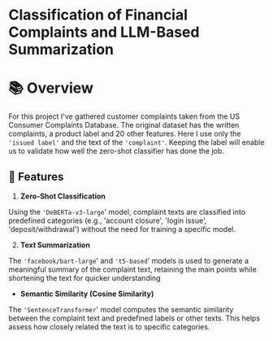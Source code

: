 # Classification of Financial Complaints and LLM-Based Summarization

# 📚 Overview

For this project I've gathered customer complaints taken from the US Consumer Complaints Database. The original dataset has the written complaints, a product label and 20 other features. 
Here I use only the `'issued label'` and the text of the `'complaint'`. Keeping the label will enable us to validate how well the zero-shot classifier has done the job.

## :rocket: Features

1. **Zero-Shot Classification**  

Using the `'DeBERTa-v3-large`' model, complaint texts are classified into predefined categories (e.g., 'account closure', 'login issue', 'deposit/withdrawal') without the need for training a specific model. 

2. **Text Summarization**
   
The `'facebook/bart-large`' and `'t5-based`' models is used to generate a meaningful summary of the complaint text, retaining the main points while shortening the text for quicker understanding

- **Semantic Similarity (Cosine Similarity)**

The `'SentenceTransformer`' model computes the semantic similarity between the complaint text and predefined labels or other texts. This helps assess how closely related the text is to specific categories.












